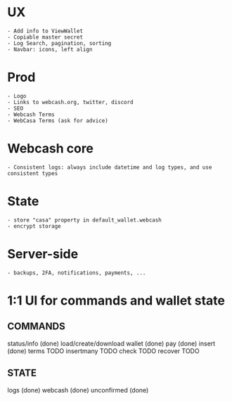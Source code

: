 # UX
	- Add info to ViewWallet
	- Copiable master secret
	- Log Search, pagination, sorting
	- Navbar: icons, left align
# Prod
    - Logo
	- Links to webcash.org, twitter, discord
	- SEO
	- Webcash Terms
	- WebCasa Terms (ask for advice)

# Webcash core
	- Consistent logs: always include datetime and log types, and use consistent types

# State
	- store "casa" property in default_wallet.webcash
	- encrypt storage

# Server-side
	- backups, 2FA, notifications, payments, ...

# 1:1 UI for commands and wallet state

## COMMANDS
status/info (done)
load/create/download wallet (done)
pay (done)
insert (done)
terms TODO
insertmany TODO
check TODO
recover TODO

## STATE
logs (done)
webcash (done)
unconfirmed (done)
